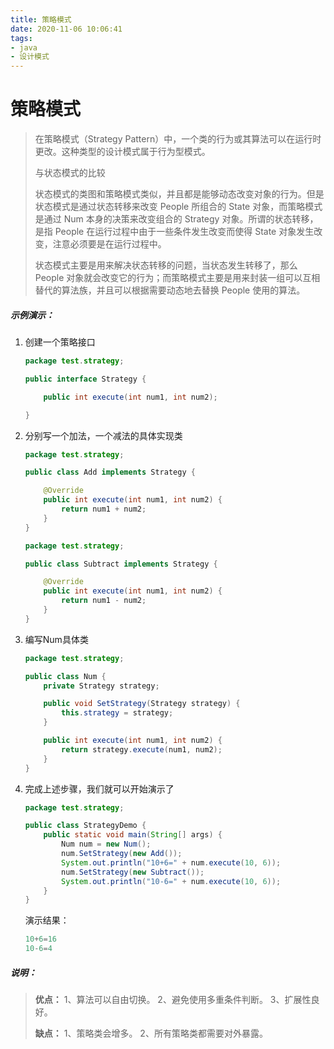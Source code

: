 ```yaml
---
title: 策略模式
date: 2020-11-06 10:06:41
tags:
- java
- 设计模式
---
```


# 策略模式

>在策略模式（Strategy Pattern）中，一个类的行为或其算法可以在运行时更改。这种类型的设计模式属于行为型模式。
>
>与状态模式的比较
>
>状态模式的类图和策略模式类似，并且都是能够动态改变对象的行为。但是状态模式是通过状态转移来改变 People 所组合的 State 对象，而策略模式是通过 Num 本身的决策来改变组合的 Strategy 对象。所谓的状态转移，是指 People 在运行过程中由于一些条件发生改变而使得 State 对象发生改变，注意必须要是在运行过程中。
>
>状态模式主要是用来解决状态转移的问题，当状态发生转移了，那么 People 对象就会改变它的行为；而策略模式主要是用来封装一组可以互相替代的算法族，并且可以根据需要动态地去替换 People 使用的算法。

##### 示例演示：

1. 创建一个策略接口

   ```java
   package test.strategy;
   
   public interface Strategy {
   
       public int execute(int num1, int num2);
   
   }
   ```

2. 分别写一个加法，一个减法的具体实现类

   ```java
   package test.strategy;
   
   public class Add implements Strategy {
   
       @Override
       public int execute(int num1, int num2) {
           return num1 + num2;
       }
   }
   ```

   ```java
   package test.strategy;
   
   public class Subtract implements Strategy {
   
       @Override
       public int execute(int num1, int num2) {
           return num1 - num2;
       }
   }
   ```

3. 编写Num具体类

   ```java
   package test.strategy;
   
   public class Num {
       private Strategy strategy;
   
       public void SetStrategy(Strategy strategy) {
           this.strategy = strategy;
       }
   
       public int execute(int num1, int num2) {
           return strategy.execute(num1, num2);
       }
   }
   ```

4. 完成上述步骤，我们就可以开始演示了

   ```java
   package test.strategy;
   
   public class StrategyDemo {
       public static void main(String[] args) {
           Num num = new Num();
           num.SetStrategy(new Add());
           System.out.println("10+6=" + num.execute(10, 6));
           num.SetStrategy(new Subtract());
           System.out.println("10-6=" + num.execute(10, 6));
       }
   }
   ```

   演示结果：

   ```java
   10+6=16
   10-6=4
   ```

##### 说明：

>**优点：** 1、算法可以自由切换。 2、避免使用多重条件判断。 3、扩展性良好。
>
>**缺点：** 1、策略类会增多。 2、所有策略类都需要对外暴露。